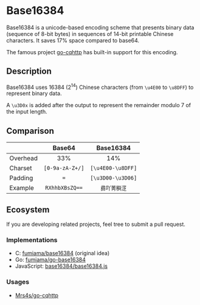 # Base16384

Base16384 is a unicode-based encoding scheme that presents binary data (sequence of 8-bit bytes) in sequences of 14-bit printable Chinese characters. It saves 17% space compared to base64.

The famous project [go-cqhttp](https://github.com/Mrs4s/go-cqhttp) has built-in support for this encoding.

## Description

Base16384 uses 16384 (2<sup>14</sup>) Chinese characters (from `\u4E00` to `\u8DFF`) to represent binary data.

A `\u3D0x` is added after the output to represent the remainder modulo 7 of the input length.

## Comparison

|           | Base64          | Base16384         |
| --------- |:---------------:|:-----------------:|
| Overhead  | 33%             | 14%               |
| Charset   | `[0-9a-zA-Z+/]` | `[\u4E00-\u8DFF]` |
| Padding   | `=`             | `[\u3D00-\u3D06]` |
| Example   | `RXhhbXBsZQ==`  | `彞吖菁穥㴀`       |

## Ecosystem

If you are developing related projects, feel tree to submit a pull request.

### Implementations

- C: [fumiama/base16384](https://github.com/fumiama/base16384) (original idea)
- Go: [fumiama/go-base16384](https://github.com/fumiama/go-base16384)
- JavaScript: [base16384/base16384.js](https://github.com/base16384/base16384.js)

### Usages

- [Mrs4s/go-cqhttp](https://github.com/Mrs4s/go-cqhttp)
